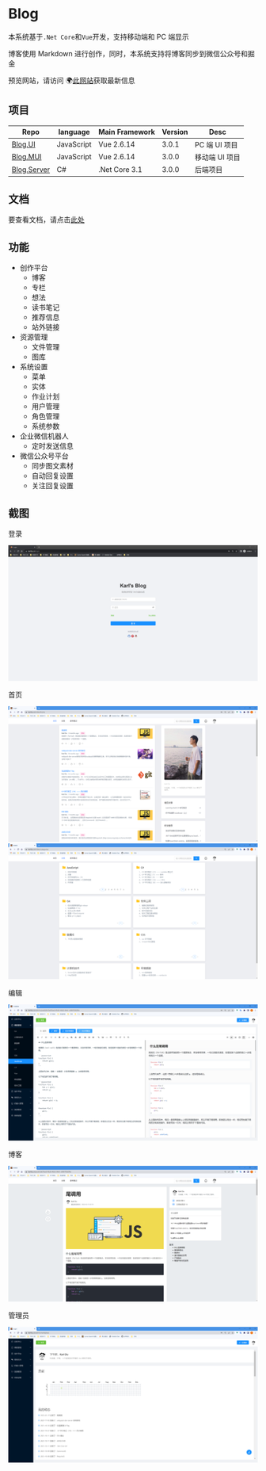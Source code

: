 # Blog

本系统基于`.Net Core`和`Vue`开发，支持移动端和 PC 端显示

博客使用 Markdown 进行创作，同时，本系统支持将博客同步到微信公众号和掘金

预览网站，请访问 🌍[此网站](https://www.karldu.cn/)获取最新信息

## 项目

| Repo                                                         | language   | Main Framework | Version | Desc     |
| ------------------------------------------------------------ | ---------- | -------------- | ------- | -------- |
| [Blog.UI](https://github.com/CarlDuFromChina/Blog.UI) | JavaScript | Vue 2.6.14   | 3.0.1  | PC 端 UI 项目 |
| [Blog.MUI](https://github.com/CarlDuFromChina/Blog.MUI) | JavaScript | Vue 2.6.14    | 3.0.0   | 移动端 UI 项目 |
| [Blog.Server](https://github.com/CarlDuFromChina/Blog.Server) | C#         | .Net Core 3.1 | 3.0.0   | 后端项目 |

## 文档

要查看文档，请点击[此处](https://karl-du.gitbook.io/sixpence-blog/)

## 功能

+ 创作平台
  + 博客
  + 专栏
  + 想法
  + 读书笔记
  + 推荐信息
  + 站外链接
+ 资源管理
  + 文件管理
  + 图库
+ 系统设置
  + 菜单
  + 实体
  + 作业计划
  + 用户管理
  + 角色管理
  + 系统参数
+ 企业微信机器人
  + 定时发送信息
+ 微信公众号平台
  + 同步图文素材
  + 自动回复设置
  + 关注回复设置

## 截图

登录

![Image](https://raw.githubusercontent.com/CarlDuFromChina/library/main/blog/blog_login.png)

首页

![Image](https://raw.githubusercontent.com/CarlDuFromChina/library/main/blog/blog_index.png)
![Image](https://raw.githubusercontent.com/CarlDuFromChina/library/main/blog/blog_index2.pgn.png)

编辑

![Image](https://raw.githubusercontent.com/CarlDuFromChina/library/main/blog/blog_edit.png)

博客

![Image](https://raw.githubusercontent.com/CarlDuFromChina/library/main/blog/blog_read.png)

管理员

![Image](https://raw.githubusercontent.com/CarlDuFromChina/library/main/blog/blog_admin.png)
